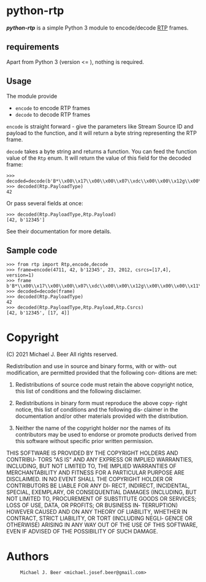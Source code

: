 # python-rtp

***python-rtp*** is a simple Python 3 module to encode/decode
[RTP](https://en.wikipedia.org/wiki/Real-time_Transport_Protocol) frames.

## requirements

Apart from Python 3 (version <= ), nothing is required.

## Usage

The module provide

* `encode` to encode RTP frames
* `decode` to decode RTP frames

`encode` is straight forward - give the parameters like Stream Source ID and
payload to the function, and it will return a byte string representing the
RTP frame.

`decode` takes a byte string and returns a function.
You can feed the function value of  the `Rtp` enum.
It will return the value of this field for the decoded frame:

```
>>> decoded=decode(b'B*\\x00\\x17\\x00\\x00\\x07\\xdc\\x00\\x00\\x12g\\x00\\x00\\x00\\x11\\x00\\x00\\x00\\x0412345')
>>> decoded(Rtp.PayloadType)
42
```

Or pass several fields at once:

```
>>> decoded(Rtp.PayloadType,Rtp.Payload)
[42, b'12345']
```

See their documentation for more details.

## Sample code

```
>>> from rtp import Rtp,encode,decode
>>> frame=encode(4711, 42, b'12345', 23, 2012, csrcs=[17,4], version=1)
>>> frame
b'B*\\x00\\x17\\x00\\x00\\x07\\xdc\\x00\\x00\\x12g\\x00\\x00\\x00\\x11\\x00\\x00\\x00\\x0412345'
>>> decoded=decode(frame)
>>> decoded(Rtp.PayloadType)
42
>>> decoded(Rtp.PayloadType,Rtp.Payload,Rtp.Csrcs)
[42, b'12345', [17, 4]]

```

# Copyright

(C) 2021 Michael J. Beer
All rights reserved.

Redistribution  and use in source and binary forms, with or with‐
out modification, are permitted provided that the following  con‐
ditions are met:

1. Redistributions of source code must retain the above copyright
notice, this list of conditions and the following disclaimer.

2. Redistributions in binary form must reproduce the above  copy‐
right  notice,  this  list  of  conditions and the following dis‐
claimer in the documentation and/or other materials provided with
the distribution.

3.  Neither the name of the copyright holder nor the names of its
contributors may be used to endorse or promote  products  derived
from this software without specific prior written permission.

THIS  SOFTWARE IS PROVIDED BY THE COPYRIGHT HOLDERS AND CONTRIBU‐
TORS "AS IS" AND ANY EXPRESS OR  IMPLIED  WARRANTIES,  INCLUDING,
BUT NOT LIMITED TO, THE IMPLIED WARRANTIES OF MERCHANTABILITY AND
FITNESS FOR A PARTICULAR PURPOSE  ARE  DISCLAIMED.  IN  NO  EVENT
SHALL  THE COPYRIGHT HOLDER OR CONTRIBUTORS BE LIABLE FOR ANY DI‐
RECT, INDIRECT, INCIDENTAL, SPECIAL, EXEMPLARY, OR  CONSEQUENTIAL
DAMAGES (INCLUDING, BUT NOT LIMITED TO, PROCUREMENT OF SUBSTITUTE
GOODS OR SERVICES; LOSS OF USE, DATA, OR PROFITS; OR BUSINESS IN‐
TERRUPTION)  HOWEVER  CAUSED  AND  ON  ANY  THEORY  OF LIABILITY,
WHETHER IN CONTRACT, STRICT LIABILITY, OR TORT (INCLUDING  NEGLI‐
GENCE  OR  OTHERWISE)  ARISING  IN ANY WAY OUT OF THE USE OF THIS
SOFTWARE, EVEN IF ADVISED OF THE POSSIBILITY OF SUCH DAMAGE.

# Authors

         Michael J. Beer <michael.josef.beer@gmail.com>

